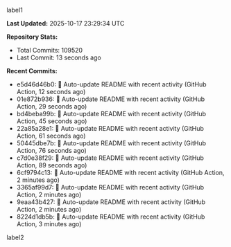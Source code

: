 
label1 
<!-- ACTIVITY_START -->
**Last Updated:** 2025-10-17 23:29:34 UTC

**Repository Stats:**
- Total Commits: 109520
- Last Commit: 13 seconds ago

**Recent Commits:**
- e5d46d46b0: 🤖 Auto-update README with recent activity (GitHub Action, 12 seconds ago)
- 01e872b936: 🤖 Auto-update README with recent activity (GitHub Action, 29 seconds ago)
- bd4beba99b: 🤖 Auto-update README with recent activity (GitHub Action, 45 seconds ago)
- 22a85a28e1: 🤖 Auto-update README with recent activity (GitHub Action, 61 seconds ago)
- 50445dbe7b: 🤖 Auto-update README with recent activity (GitHub Action, 76 seconds ago)
- c7d0e38f29: 🤖 Auto-update README with recent activity (GitHub Action, 89 seconds ago)
- 6cf9794c13: 🤖 Auto-update README with recent activity (GitHub Action, 2 minutes ago)
- 3365af99d7: 🤖 Auto-update README with recent activity (GitHub Action, 2 minutes ago)
- 9eaa43b427: 🤖 Auto-update README with recent activity (GitHub Action, 2 minutes ago)
- 8224d1db5b: 🤖 Auto-update README with recent activity (GitHub Action, 3 minutes ago)
<!-- ACTIVITY_END -->

label2
